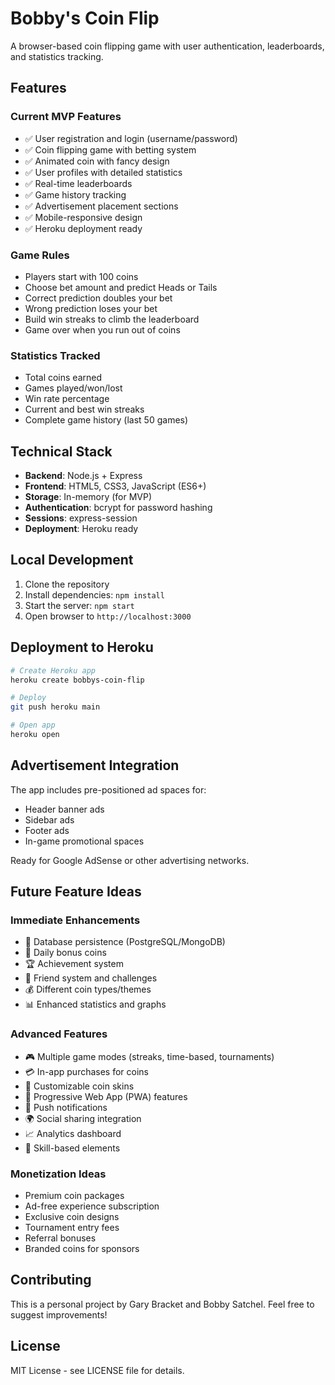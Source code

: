 # Bobby's Coin Flip

A browser-based coin flipping game with user authentication, leaderboards, and statistics tracking.

## Features

### Current MVP Features
- ✅ User registration and login (username/password)
- ✅ Coin flipping game with betting system
- ✅ Animated coin with fancy design
- ✅ User profiles with detailed statistics
- ✅ Real-time leaderboards
- ✅ Game history tracking
- ✅ Advertisement placement sections
- ✅ Mobile-responsive design
- ✅ Heroku deployment ready

### Game Rules
- Players start with 100 coins
- Choose bet amount and predict Heads or Tails
- Correct prediction doubles your bet
- Wrong prediction loses your bet
- Build win streaks to climb the leaderboard
- Game over when you run out of coins

### Statistics Tracked
- Total coins earned
- Games played/won/lost
- Win rate percentage
- Current and best win streaks
- Complete game history (last 50 games)

## Technical Stack
- **Backend**: Node.js + Express
- **Frontend**: HTML5, CSS3, JavaScript (ES6+)
- **Storage**: In-memory (for MVP)
- **Authentication**: bcrypt for password hashing
- **Sessions**: express-session
- **Deployment**: Heroku ready

## Local Development

1. Clone the repository
2. Install dependencies: `npm install`
3. Start the server: `npm start`
4. Open browser to `http://localhost:3000`

## Deployment to Heroku

```bash
# Create Heroku app
heroku create bobbys-coin-flip

# Deploy
git push heroku main

# Open app
heroku open
```

## Advertisement Integration

The app includes pre-positioned ad spaces for:
- Header banner ads
- Sidebar ads
- Footer ads
- In-game promotional spaces

Ready for Google AdSense or other advertising networks.

## Future Feature Ideas

### Immediate Enhancements
- 🔄 Database persistence (PostgreSQL/MongoDB)
- 🎁 Daily bonus coins
- 🏆 Achievement system
- 👥 Friend system and challenges
- 💰 Different coin types/themes
- 📊 Enhanced statistics and graphs

### Advanced Features
- 🎮 Multiple game modes (streaks, time-based, tournaments)
- 💳 In-app purchases for coins
- 🎨 Customizable coin skins
- 📱 Progressive Web App (PWA) features
- 🔔 Push notifications
- 🌍 Social sharing integration
- 📈 Analytics dashboard
- 🎯 Skill-based elements

### Monetization Ideas
- Premium coin packages
- Ad-free experience subscription
- Exclusive coin designs
- Tournament entry fees
- Referral bonuses
- Branded coins for sponsors

## Contributing

This is a personal project by Gary Bracket and Bobby Satchel. Feel free to suggest improvements!

## License

MIT License - see LICENSE file for details.
